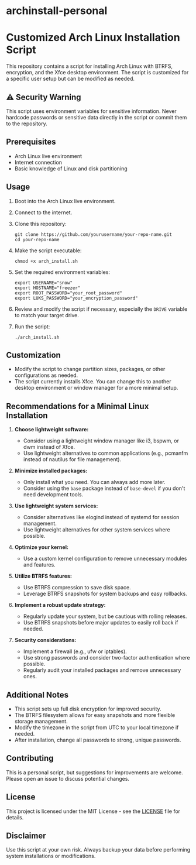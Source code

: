 # archinstall-personal

# Customized Arch Linux Installation Script

This repository contains a script for installing Arch Linux with BTRFS, encryption, and the Xfce desktop environment. The script is customized for a specific user setup but can be modified as needed.

## ⚠️ Security Warning

This script uses environment variables for sensitive information. Never hardcode passwords or sensitive data directly in the script or commit them to the repository.

## Prerequisites

- Arch Linux live environment
- Internet connection
- Basic knowledge of Linux and disk partitioning

## Usage

1. Boot into the Arch Linux live environment.

2. Connect to the internet.

3. Clone this repository:
   ```
   git clone https://github.com/yourusername/your-repo-name.git
   cd your-repo-name
   ```

4. Make the script executable:
   ```
   chmod +x arch_install.sh
   ```

5. Set the required environment variables:
   ```
   export USERNAME="snow"
   export HOSTNAME="freezer"
   export ROOT_PASSWORD="your_root_password"
   export LUKS_PASSWORD="your_encryption_password"
   ```

6. Review and modify the script if necessary, especially the `DRIVE` variable to match your target drive.

7. Run the script:
   ```
   ./arch_install.sh
   ```

## Customization

- Modify the script to change partition sizes, packages, or other configurations as needed.
- The script currently installs Xfce. You can change this to another desktop environment or window manager for a more minimal setup.

## Recommendations for a Minimal Linux Installation

1. **Choose lightweight software:**
   - Consider using a lightweight window manager like i3, bspwm, or dwm instead of Xfce.
   - Use lightweight alternatives to common applications (e.g., pcmanfm instead of nautilus for file management).

2. **Minimize installed packages:**
   - Only install what you need. You can always add more later.
   - Consider using the `base` package instead of `base-devel` if you don't need development tools.

3. **Use lightweight system services:**
   - Consider alternatives like elogind instead of systemd for session management.
   - Use lightweight alternatives for other system services where possible.

4. **Optimize your kernel:**
   - Use a custom kernel configuration to remove unnecessary modules and features.

5. **Utilize BTRFS features:**
   - Use BTRFS compression to save disk space.
   - Leverage BTRFS snapshots for system backups and easy rollbacks.

6. **Implement a robust update strategy:**
   - Regularly update your system, but be cautious with rolling releases.
   - Use BTRFS snapshots before major updates to easily roll back if needed.

7. **Security considerations:**
   - Implement a firewall (e.g., ufw or iptables).
   - Use strong passwords and consider two-factor authentication where possible.
   - Regularly audit your installed packages and remove unnecessary ones.

## Additional Notes

- This script sets up full disk encryption for improved security.
- The BTRFS filesystem allows for easy snapshots and more flexible storage management.
- Modify the timezone in the script from UTC to your local timezone if needed.
- After installation, change all passwords to strong, unique passwords.

## Contributing

This is a personal script, but suggestions for improvements are welcome. Please open an issue to discuss potential changes.

## License

This project is licensed under the MIT License - see the [LICENSE](LICENSE) file for details.

## Disclaimer

Use this script at your own risk. Always backup your data before performing system installations or modifications.
